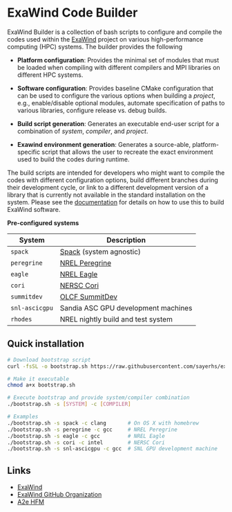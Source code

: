 # ExaWind Code Builder

ExaWind Builder is a collection of bash scripts to configure and compile the
codes used within the [ExaWind](https://github.com/exawind) project on various
high-performance computing (HPC) systems. The builder provides the following

- **Platform configuration**: Provides the minimal set of modules that must be
  loaded when compiling with different compilers and MPI libraries on different
  HPC systems.

- **Software configuration**: Provides baseline CMake configuration that can be
  used to configure the various options when building a *project*, e.g.,
  enable/disable optional modules, automate specification of paths to various
  libraries, configure release vs. debug builds.

- **Build script generation**: Generates an executable end-user script for a
  combination of *system*, *compiler*, and *project*.

- **Exawind environment generation**: Generates a source-able, platform-specific
  script that allows the user to recreate the exact environment used to build
  the codes during runtime.

The build scripts are intended for developers who might want to compile the
codes with different configuration options, build different branches during
their development cycle, or link to a different development version of a library
that is currently not available in the standard installation on the system. Please see the
[documentation](https://exawind-builder.readthedocs.io/en/latest/index.html) for
details on how to use this to build ExaWind software.

**Pre-configured systems**

|System |  Description
|----------------- |  --------------------------------------------------------------------------------------------|
|`spack`         |   [Spack](https:://github.com/LLNL/spack) (system agnostic)                                |
|`peregrine`     |   [NREL Peregrine](https://www.nrel.gov/hpc/peregrine-system.html)                         |
|`eagle`         |   [NREL Eagle](https://www.nrel.gov/hpc/eagle-system.html)                                 |
|`cori`          |   [NERSC Cori](http://www.nersc.gov/users/computational-systems/cori/)                     |
|`summitdev`     |   [OLCF SummitDev](https://www.olcf.ornl.gov/olcf-resources/compute-systems/summit/)      |
|`snl-ascicgpu`  |   Sandia ASC GPU development machines                                                        |
|`rhodes`        |   NREL nightly build and test system                                                         |

## Quick installation 

```bash
# Download bootstrap script
curl -fsSL -o bootstrap.sh https://raw.githubusercontent.com/sayerhs/exawind-builder/master/bootstrap.sh

# Make it executable
chmod a+x bootstrap.sh

# Execute bootstrap and provide system/compiler combination
./bootstrap.sh -s [SYSTEM] -c [COMPILER]

# Examples
./bootstrap.sh -s spack -c clang       # On OS X with homebrew
./bootstrap.sh -s peregrine -c gcc     # NREL Peregrine
./bootstrap.sh -s eagle -c gcc         # NREL Eagle
./bootstrap.sh -s cori -c intel        # NERSC Cori
./bootstrap.sh -s snl-ascicgpu -c gcc  # SNL GPU development machine
```

## Links 

- [ExaWind](https://www.exawind.org)
- [ExaWind GitHub Organization](https://github.com/exawind)
- [A2e HFM](https://a2e.energy.gov/about/hfm)

